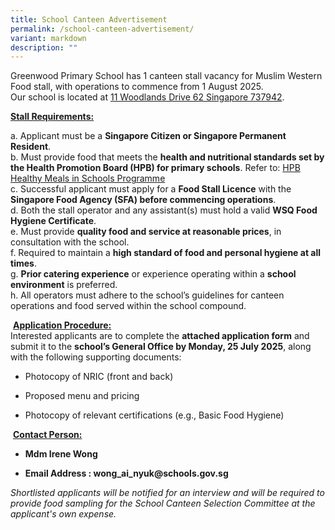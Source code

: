 ```yaml
---
title: School Canteen Advertisement
permalink: /school-canteen-advertisement/
variant: markdown
description: ""
---
```

<p>Greenwood Primary School has 1 canteen stall vacancy for Muslim Western
Food stall, with operations to commence from 1 August 2025.
<br>Our school is located at <a href="https://www.onemap.gov.sg/?lat=1.4398996&amp;lng=103.8047256" rel="noopener nofollow" target="_blank">11 Woodlands Drive 62 Singapore 737942</a>.&nbsp;</p>
<p><strong><u>Stall Requirements:</u></strong>
</p>
<p>a. Applicant must be a <strong>Singapore Citizen or Singapore Permanent Resident</strong>.
<br>b. Must provide food that meets the <strong>health and nutritional standards set by the Health Promotion Board (HPB)<em> </em>for primary schools</strong>.
Refer to: <a href="https://www.hpb.gov.sg/schools/school-programmes/healthy-meals-in-schools-programme" rel="noopener noreferrer nofollow" target="_new">HPB Healthy Meals in Schools Programme</a>
<br>c. Successful applicant must apply for a <strong>Food Stall Licence</strong> with
the <strong>Singapore Food Agency (SFA) before commencing operations</strong>.
<br>d. Both the stall operator and any assistant(s) must hold a valid <strong>WSQ Food Hygiene Certificate</strong>.
<br>e. Must provide <strong>quality food and service at reasonable prices</strong>,
in consultation with the school.
<br>f. Required to maintain a <strong>high standard of food and personal hygiene at all times</strong>.
<br>g. <strong>Prior catering experience</strong> or experience operating within
a <strong>school environment</strong> is preferred.
<br>h. All operators must adhere to the school’s guidelines for canteen operations
and food served within the school compound.</p>
<p>&nbsp;<strong><u>Application Procedure:</u></strong>
<br>Interested applicants are to complete the <strong>attached application form</strong> and
submit it to the <strong>school’s General Office by Monday, 25 July 2025</strong>,
along with the following supporting documents:</p>
<ul data-tight="true" class="tight">
<li>
<p>Photocopy of NRIC (front and back)</p>
</li>
<li>
<p>Proposed menu and pricing</p>
</li>
<li>
<p>Photocopy of relevant certifications (e.g., Basic Food Hygiene)</p>
</li>
</ul>
<p>&nbsp;<strong><u>Contact Person:</u></strong>
</p>
<ul data-tight="true" class="tight">
<li>
<p><strong>Mdm Irene Wong</strong>
</p>
</li>
<li>
<p><strong>Email Address : <a rel="noopener noreferrer nofollow" target="_blank">wong_ai_nyuk@schools.gov.sg</a></strong>
</p>
</li>
</ul>
<p><em>Shortlisted applicants will be notified for an interview and will be required to provide food sampling for the School Canteen Selection Committee at the applicant's own expense.</em>
</p>